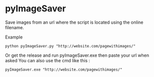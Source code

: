 # pyImageSaver
Save images from an url where the script is located  using the online filename.  

Example 
```
python pyImageSaver.py "http://website.com/pagewithimages/"
```

  Or get the release and run pyImageSaver.exe then paste your url when asked 
You can also use the cmd like this :

```
pyImageSaver.exe "http://website.com/pagewithimages/"

```
